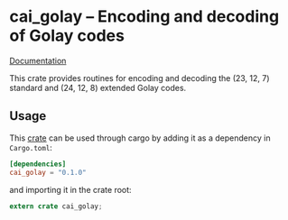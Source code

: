 # cai\_golay – Encoding and decoding of Golay codes

[Documentation](https://docs.rs/cai_golay)

This crate provides routines for encoding and decoding the (23, 12, 7) standard and (24,
12, 8) extended Golay codes.

## Usage

This [crate](https://crates.io/crates/cai_golay) can be used through cargo by
adding it as a dependency in `Cargo.toml`:

```toml
[dependencies]
cai_golay = "0.1.0"
```
and importing it in the crate root:

```rust
extern crate cai_golay;
```
